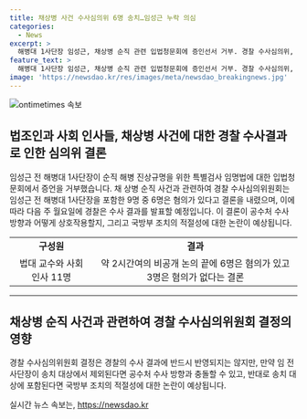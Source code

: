 ```yaml
---
title: 채상병 사건 수사심의위 6명 송치…임성근 누락 의심
categories:
  - News
excerpt: >
  해병대 1사단장 임성근, 채상병 순직 관련 입법청문회에 증인선서 거부. 경찰 수사심의위, 피의자 9명 중 6명 혐의 인정, 3명은 무죄 결정. 수사 결과 발표는 다음 주. 임 전 사단장 송치 여부에 관심 집중. 공수처 수사와 충돌 우려 반영. 국방부 조치 논란 예상.
feature_text: >
  해병대 1사단장 임성근, 채상병 순직 관련 입법청문회에 증인선서 거부. 경찰 수사심의위, 피의자 9명 중 6명 혐의 인정, 3명은 무죄 결정. 수사 결과 발표는 다음 주. 임 전 사단장 송치 여부에 관심 집중. 공수처 수사와 충돌 우려 반영. 국방부 조치 논란 예상.
image: 'https://newsdao.kr/res/images/meta/newsdao_breakingnews.jpg'
---
```


<p><img src="https://newsdao.kr/res/images/meta/newsdao_breakingnews.jpg" alt="ontimetimes 속보" /></p>

<h2 data-ke-size="size26">법조인과 사회 인사들, 채상병 사건에 대한 경찰 수사결과로 인한 심의위 결론</h2>

<p data-ke-size="size16">임성근 전 해병대 1사단장이 순직 해병 진상규명을 위한 특별검사 임명법에 대한 입법청문회에서 증언을 거부했습니다. 채 상병 순직 사건과 관련하여 경찰 수사심의위원회는 임성근 전 해병대 1사단장을 포함한 9명 중 6명은 혐의가 있다고 결론을 내렸으며, 이에 따라 다음 주 월요일에 경찰은 수사 결과를 발표할 예정입니다. 이 결론이 공수처 수사 방향과 어떻게 상호작용할지, 그리고 국방부 조치의 적절성에 대한 논란이 예상됩니다.</p>

<table>
  <tr>
    <td style="text-align: center; height: 17px;"><b>구성원</b></td>
    <td style="text-align: center; height: 17px;"><b>결과</b></td>
  </tr>
  <tr>
    <td style="text-align: center; height: 17px;">법대 교수와 사회 인사 11명</td>
    <td style="text-align: center; height: 17px;">약 2시간여의 비공개 논의 끝에 6명은 혐의가 있고 3명은 혐의가 없다는 결론</td>
  </tr>
</table>

<hr>

<h2 data-ke-size="size26">채상병 순직 사건과 관련하여 경찰 수사심의위원회 결정의 영향</h2>

<p data-ke-size="size16">경찰 수사심의위원회 결정은 경찰의 수사 결과에 반드시 반영되지는 않지만, 만약 임 전 사단장이 송치 대상에서 제외된다면 공수처 수사 방향과 충돌할 수 있고, 반대로 송치 대상에 포함된다면 국방부 조치의 적절성에 대한 논란이 예상됩니다.</p>
실시간 뉴스 속보는, <a href="https://newsdao.kr" rel="dofollow">https://newsdao.kr</a>


